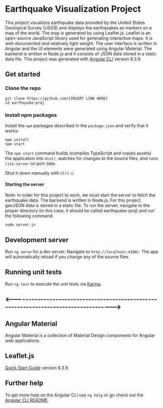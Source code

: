 # Earthquake Visualization Project

This project visualizes earthquake data provided by the United States Geological Survey (USGS) and displays the earthquakes as markers on a map of the world.  The map is generated by using Leaflet.js. Leaflet is an open-source JavaScript library used for generating interactive maps. It is well-documented and relatively light weight. The user interface is written in Angular and the UI elements were generated using Angular Material. The backend is written in Node.js and it consists of JSON data stored in a static data file. 
This project was generated with [Angular CLI](https://github.com/angular/angular-cli) version 8.3.9.
 

## Get started

### Clone the repo

```shell
git clone https://github.com/[INSERT LINK HERE]
cd earthquake-proj
```

### Install npm packages

Install the `npm` packages described in the `package.json` and verify that it works:

```
npm install
npm start
```

The `npm start` command builds (compiles TypeScript and copies assets) the application into `dist/`, watches for changes to the source files, and runs `lite-server` on port `3000`.

Shut it down manually with `Ctrl-C`.

#### Starting the server
Note: In order for this project to work, we must start the server to fetch the earthquake data. The backend is written in Node.js. For this project, geoJSON data is stored in a static file. To run the server, navigate to the proper directory (in this case, it should be called earthquake-proj) and run the following command:

```
node server.js
```

## Development server

Run `ng serve` for a dev server. Navigate to `http://localhost:4200/`. The app will automatically reload if you change any of the source files.


## Running unit tests

Run `ng test` to execute the unit tests via [Karma](https://karma-runner.github.io).

##
## <------------------------------------------------------------------------------------>
##

## Angular Material
Angular Material is a collection of Material Design components for Angular web applications. 

## Leaflet.js

[Quick Start Guide](https://leafletjs.com/examples/quick-start/) version 8.3.9.

## Further help

To get more help on the Angular CLI use `ng help` or go check out the [Angular CLI README](https://github.com/angular/angular-cli/blob/master/README.md).
